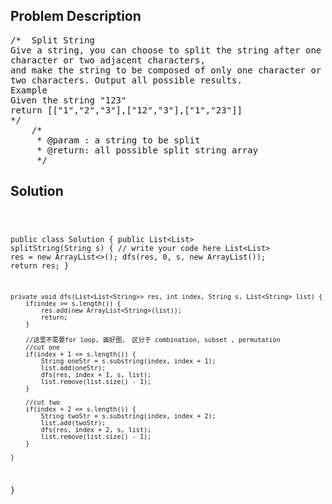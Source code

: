<!--
<style>
  body { font-family: Arial, sans-serif; }
  .container { max-width: 100%; margin: 0 auto; padding: 10px; }
  .comment-block { max-width: 30%; background-color: #f9f9f9; padding: 10px; border-left: 5px solid #ccc; overflow-wrap: break-word; white-space: pre-wrap; }
  .code-block { background-color: #f4f4f4; padding: 10px; border: 1px solid #ddd; overflow-wrap: break-word; white-space: pre-wrap; }
</style>
-->

<div class='container'>
<h2>Problem Description</h2>
<div class='comment-block'>
<pre>
/*  Split String
Give a string, you can choose to split the string after one
character or two adjacent characters,
and make the string to be composed of only one character or
two characters. Output all possible results.
Example
Given the string "123"
return [["1","2","3"],["12","3"],["1","23"]]
*/
    /*
     * @param : a string to be split
     * @return: all possible split string array
     */
</pre>
</div>

<h2>Solution</h2>
<div class='code-block'>
<pre><code class='language-java'>

public class Solution {
    public List<List<String>> splitString(String s) {
        // write your code here
        List<List<String>> res = new ArrayList<>();
        dfs(res, 0, s, new ArrayList<String>());
        return res;
    }
    
    private void dfs(List<List<String>> res, int index, String s, List<String> list) {
        if(index >= s.length()) {
            res.add(new ArrayList<String>(list));
            return;
        }
        
        //这里不需要for loop, 画好图， 区分于 combination, subset , permutation
        //cut one 
        if(index + 1 <= s.length()) {
            String oneStr = s.substring(index, index + 1);
            list.add(oneStr);
            dfs(res, index + 1, s, list);
            list.remove(list.size() - 1);
        }
            
        //cut two 
        if(index + 2 <= s.length()) {
            String twoStr = s.substring(index, index + 2);
            list.add(twoStr);
            dfs(res, index + 2, s, list);
            list.remove(list.size() - 1);                
        }
        
    }
}</code></pre>
</div>
</div>
